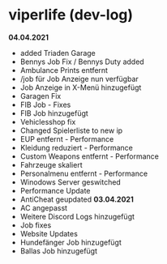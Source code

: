 # viperlife (dev-log)
**04.04.2021**
- added Triaden Garage
- Bennys Job Fix / Bennys Duty added
- Ambulance Prints entfernt
- /job für Job Anzeige nun verfügbar 
- Job Anzeige in X-Menü hinzugefügt
- Garagen Fix
- FIB Job - Fixes
- FIB Job hinzugefügt
- Vehiclesshop fix
- Changed Spielerliste to new ip
- EUP entfernt - Performance
- Kleidung reduziert - Performance
- Custom Weapons entfernt - Performance
- Fahrzeuge skaliert
- Personalmenu entfernt - Performance
- Winodows Server geswitched
- Performance Update
- AntiCheat geupdated
**03.04.2021**
- AC angepasst
- Weitere Discord Logs hinzugefügt
- Job fixes
- Website Updates
- Hundefänger Job hinzugefügt
- Ballas Job hinzugefügt
